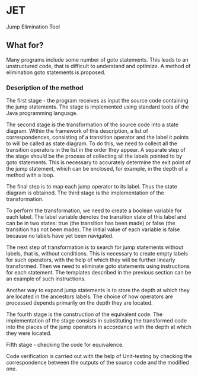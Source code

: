 # JET 
Jump Elimination Tool
## What for?
Many programs include some number of goto statements. This leads to an unstructured code, that is difficult
to understand and optimize. A method of elimination goto
statements is proposed.
### Description of the method
The first stage - the program receives as input the source
code containing the jump statements. The stage is implemented
using standard tools of the Java programming language.

The second stage is the transformation of the source code
into a state diagram.
Within the framework of this description, a list of correspondences, consisting of a transition operator and the label it
points to will be called as state diagram.
To do this, we need to collect all the transition operators in
the list in the order they appear. A separate step of the stage
should be the process of collecting all the labels pointed to by
goto statements. This is necessary to accurately determine the
exit point of the jump statement, which can be enclosed, for
example, in the depth of a method with a loop.

The final step is to map each jump operator to its label.
Thus the state diagram is obtained. The third stage is the
implementation of the transformation.

To perform the transformation, we need to create a boolean
variable for each label. The label variable denotes the transition state of this label and can be in two states: true (the
transition has been made) or false (the transition has not been
made). The initial value of each variable is false because no
labels have yet been navigated.

The next step of transformation is to search for jump
statements without labels, that is, without conditions. This is
necessary to create empty labels for such operators, with the
help of which they will be further linearly transformed.
Then we need to eliminate goto statements using instructions for each statement. The templates described in the
previous section can be an example of such instructions.

Another way to expand jump statements is to store the depth
at which they are located in the ancestors labels. The choice of
how operators are processed depends primarily on the depth
they are located.

The fourth stage is the construction of the equivalent code.
The implementation of the stage consists in substituting
the transformed code into the places of the jump operators
in accordance with the depth at which they were located.

Fifth stage - checking the code for equivalence.

Code verification is carried out with the help of Unit-testing
by checking the correspondence between the outputs of the
source code and the modified one.
